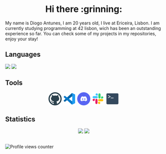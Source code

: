 <div align="center">
  <h1> Hi there :grinning: </h1>
</div>

My name is Diogo Antunes, I am 20 years old, I live at Ericeira, Lisbon.
I am currently studying programming at 42 lisbon, wich has been an outstanding experience so far. You can check some of my projects in my repositories, enjoy your stay!

## Languages
![](https://img.shields.io/badge//-C-1?style=square&logo=c&logoColor=white&color=9cf)
![](https://img.shields.io/badge//-Makefile-1?style=square&logoColor=white&color=9cf)

## Tools
<div align="center">
  <img src=".github\logo-github.svg" height="42px" alt="GITHUB"/>
  <img src=".github\logo-vscode.svg" height="42px" alt="VISUAL STUDIO CODE"/>  
  <img src=".github\logo-discord.svg" height="42px" alt="DISCORD"/>
  <img src=".github\logo-slack.svg" height="42px" alt="SLACK"/>
  <img src=".github\logo-bash.svg" height="42px" alt="BASH"/>
</div >

## Statistics

<div align="center">
  <img height="192px" src="https://github-readme-stats.vercel.app/api/top-langs/?username=Diogo13Antunes&langs_count=3&theme=algolia"/>
  <img height="192px" src="https://github-readme-stats.vercel.app/api?username=Diogo13Antunes&show_icons=true&theme=algolia&include_all_commits=true&count_private=true"/>
</div>

<br />

![Profile views counter](https://komarev.com/ghpvc/?username=Diogo13Antunes&&style=flat-square)
